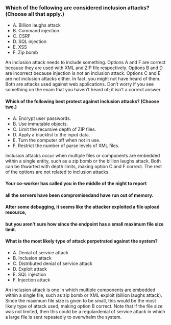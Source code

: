 ### Which of the following are considered inclusion attacks? (Choose all that apply.)
* A. Billion laughs attack
* B. Command injection
* C. CSRF
* D. SQL injection
* E. XSS
* F. Zip bomb

An inclusion attack needs to include something.
Options A and F are correct because they are used with XML and ZIP file respectively.
Options B and D are incorrect because injection is not an inclusion attack.
Options C and E are not inclusion attacks either.
In fact, you might not have heard of them.
Both are attacks used against web applications.
Don’t worry if you see something on the exam
that you haven’t heard of; it isn’t a correct answer.


#### Which of the following best protect against inclusion attacks? (Choose two.)
* A. Encrypt user passwords.
* B. Use immutable objects.
* C. Limit the recursive depth of ZIP files.
* D. Apply a blacklist to the input data.
* E. Turn the computer off when not in use.
* F. Restrict the number of parse levels of XML files.

Inclusion attacks occur when multiple files or components are embedded
within a single entity, such as a zip bomb or the billion laughs attack.
Both can be thwarted with depth limits, making option C and F correct.
The rest of the options are not related to inclusion attacks.

#### Your co-worker has called you in the middle of the night to report
#### all the servers have been compromisedand have run out of memory.
#### After some debugging, it seems like the attacker exploited a file upload resource,
#### but you aren’t sure how since the endpoint has a small maximum file size limit.
#### What is the most likely type of attack perpetrated against the system?

* A. Denial of service attack
* B. Inclusion attack
* C. Distributed denial of service attack
* D. Exploit attack
* E. SQL injection
* F. Injection attack

An inclusion attack is one in which multiple components are embedded within a single file,
such as zip bomb or XML exploit (billion laughs attack).
Since the maximum file size is given to be small,
this would be the most likely type of attack used, making option B correct.
Note that if the file size was not limited, then this could be a regulardenial
of service attack in which a large file is sent repeatedly to overwhelm the system.
